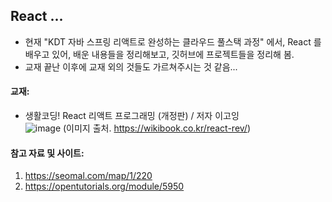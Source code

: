 ## React ...

- 현재 "KDT 자바 스프링 리액트로 완성하는 클라우드 풀스택 과정" 에서, React 를 배우고 있어, 배운 내용들을 정리해보고, 깃허브에 프로젝트들을 정리해 봄.
- 교재 끝난 이후에 교재 외의 것들도 가르쳐주시는 것 같음...

#### 교재:
- 생활코딩! React 리액트 프로그래밍 (개정판) / 저자 이고잉<br>
![image](https://github.com/user-attachments/assets/8d5db1e2-7ffb-488f-a972-d827459bdbdd)  (이미지 출처. https://wikibook.co.kr/react-rev/)

#### 참고 자료 및 사이트: 
1. https://seomal.com/map/1/220
2. https://opentutorials.org/module/5950
